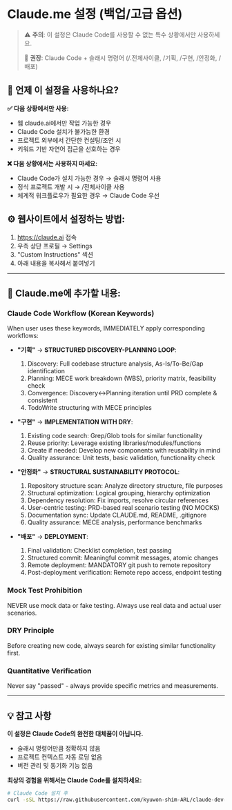 # Claude.me 설정 (백업/고급 옵션)

> ⚠️ **주의**: 이 설정은 Claude Code를 사용할 수 없는 특수 상황에서만 사용하세요.
> 
> 🎯 **권장**: Claude Code + 슬래시 명령어 (/.전체사이클, /기획, /구현, /안정화, /배포)

## 🔧 언제 이 설정을 사용하나요?

**✅ 다음 상황에서만 사용:**
- 웹 claude.ai에서만 작업 가능한 경우
- Claude Code 설치가 불가능한 환경
- 프로젝트 외부에서 간단한 컨설팅/조언 시
- 키워드 기반 자연어 접근을 선호하는 경우

**❌ 다음 상황에서는 사용하지 마세요:**
- Claude Code가 설치 가능한 경우 → 슬래시 명령어 사용
- 정식 프로젝트 개발 시 → /전체사이클 사용
- 체계적 워크플로우가 필요한 경우 → Claude Code 우선

## ⚙️ 웹사이트에서 설정하는 방법:

1. https://claude.ai 접속
2. 우측 상단 프로필 → Settings
3. "Custom Instructions" 섹션
4. 아래 내용을 복사해서 붙여넣기

---

## 📝 Claude.me에 추가할 내용:

### Claude Code Workflow (Korean Keywords)
When user uses these keywords, IMMEDIATELY apply corresponding workflows:

- **"기획"** → **STRUCTURED DISCOVERY-PLANNING LOOP**:
  1. Discovery: Full codebase structure analysis, As-Is/To-Be/Gap identification
  2. Planning: MECE work breakdown (WBS), priority matrix, feasibility check
  3. Convergence: Discovery↔Planning iteration until PRD complete & consistent
  4. TodoWrite structuring with MECE principles

- **"구현"** → **IMPLEMENTATION WITH DRY**:
  1. Existing code search: Grep/Glob tools for similar functionality
  2. Reuse priority: Leverage existing libraries/modules/functions
  3. Create if needed: Develop new components with reusability in mind
  4. Quality assurance: Unit tests, basic validation, functionality check

- **"안정화"** → **STRUCTURAL SUSTAINABILITY PROTOCOL**:
  1. Repository structure scan: Analyze directory structure, file purposes
  2. Structural optimization: Logical grouping, hierarchy optimization
  3. Dependency resolution: Fix imports, resolve circular references
  4. User-centric testing: PRD-based real scenario testing (NO MOCKS)
  5. Documentation sync: Update CLAUDE.md, README, .gitignore
  6. Quality assurance: MECE analysis, performance benchmarks

- **"배포"** → **DEPLOYMENT**:
  1. Final validation: Checklist completion, test passing
  2. Structured commit: Meaningful commit messages, atomic changes
  3. Remote deployment: MANDATORY git push to remote repository
  4. Post-deployment verification: Remote repo access, endpoint testing

### Mock Test Prohibition
NEVER use mock data or fake testing. Always use real data and actual user scenarios.

### DRY Principle
Before creating new code, always search for existing similar functionality first.

### Quantitative Verification
Never say "passed" - always provide specific metrics and measurements.

---

## 💡 참고 사항

**이 설정은 Claude Code의 완전한 대체품이 아닙니다.**
- 슬래시 명령어만큼 정확하지 않음
- 프로젝트 컨텍스트 자동 로딩 없음
- 버전 관리 및 동기화 기능 없음

**최상의 경험을 위해서는 Claude Code를 설치하세요:**
```bash
# Claude Code 설치 후
curl -sSL https://raw.githubusercontent.com/kyuwon-shim-ARL/claude-dev-kit/main/init.sh | bash
```